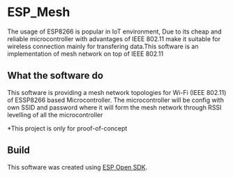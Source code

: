 # ESP_Mesh
The usage of ESP8266 is popular in IoT environment, Due to its cheap and reliable microcontroller with advantages of IEEE 802.11 make it suitable for wireless connection mainly for transfering data.This software is an implementation of mesh network on top of IEEE 802.11

What the software do
--------------------
This software is providing a mesh network topologies for Wi-Fi (IEEE 802.11) of ESSP8266 based Microcontroller. The microcontroller will be config with own SSID and password where it will form the mesh network through RSSI levelling of all the microcontroller

*This project is only for proof-of-concept

Build
-----------
This software was created using [ESP Open SDK](https://github.com/xxxajk/esp-open-sdk). 
